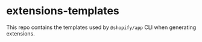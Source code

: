 # extensions-templates

This repo contains the templates used by `@shopify/app` CLI when generating extensions.
